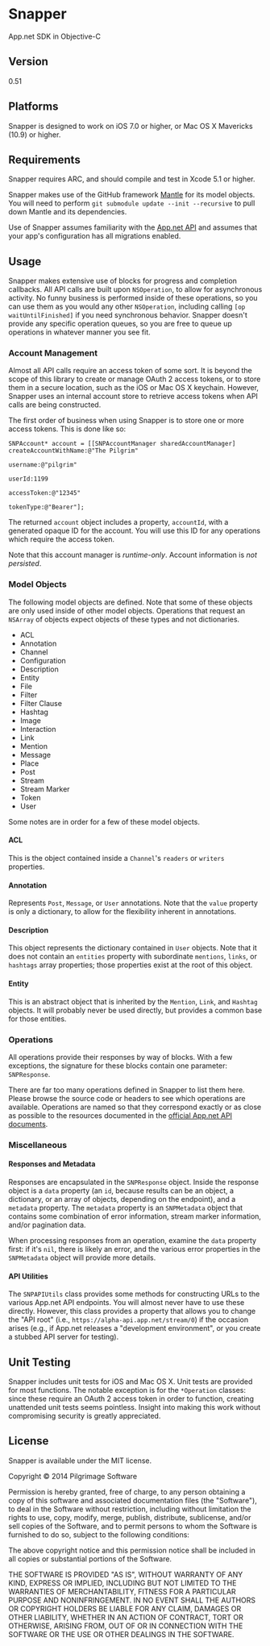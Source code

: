 Snapper
=======

App.net SDK in Objective-C

Version
-------

0.51

Platforms
---------

Snapper is designed to work on iOS 7.0 or higher, or Mac OS X Mavericks (10.9) or higher.

Requirements
------------

Snapper requires ARC, and should compile and test in Xcode 5.1 or higher.

Snapper makes use of the GitHub framework [Mantle](http://github.com/github/Mantle) for its model objects. You will need to perform `git submodule update --init --recursive` to pull down Mantle and its dependencies.

Use of Snapper assumes familiarity with the [App.net API](https://developers.app.net) and assumes that your app's configuration has all migrations enabled.

Usage
-----

Snapper makes extensive use of blocks for progress and completion callbacks. All API calls are built upon `NSOperation`, to allow for asynchronous activity. No funny business is performed inside of these operations, so you can use them as you would any other `NSOperation`, including calling `[op waitUntilFinished]` if you need synchronous behavior. Snapper doesn't provide any specific operation queues, so you are free to queue up operations in whatever manner you see fit.

### Account Management

Almost all API calls require an access token of some sort. It is beyond the scope of this library to create or manage OAuth 2 access tokens, or to store them in a secure location, such as the iOS or Mac OS X keychain. However, Snapper uses an internal account store to retrieve access tokens when API calls are being constructed.

The first order of business when using Snapper is to store one or more access tokens. This is done like so:

	SNPAccount* account = [[SNPAccountManager sharedAccountManager] createAccountWithName:@"The Pilgrim"
                                                                                 username:@"pilgrim"
                                                                                   userId:1199
                                                                              accessToken:@"12345"
                                                                                tokenType:@"Bearer"];

The returned `account` object includes a property, `accountId`, with a generated opaque ID for the account. You will use this ID for any operations which require the access token.

Note that this account manager is *runtime-only*. Account information is *not persisted*.

### Model Objects

The following model objects are defined. Note that some of these objects are only used inside of other model objects. Operations that request an `NSArray` of objects expect objects of these types and not dictionaries.

* ACL
* Annotation
* Channel
* Configuration
* Description
* Entity
* File
* Filter
* Filter Clause
* Hashtag
* Image
* Interaction
* Link
* Mention
* Message
* Place
* Post
* Stream
* Stream Marker
* Token
* User

Some notes are in order for a few of these model objects.

#### ACL

This is the object contained inside a `Channel`'s `readers` or `writers` properties.

#### Annotation

Represents `Post`, `Message`, or `User` annotations. Note that the `value` property is only a dictionary, to allow for the flexibility inherent in annotations.

#### Description

This object represents the dictionary contained in `User` objects. Note that it does not contain an `entities` property with subordinate `mentions`, `links`, or `hashtags` array properties; those properties exist at the root of this object.

#### Entity

This is an abstract object that is inherited by the `Mention`, `Link`, and `Hashtag` objects. It will probably never be used directly, but provides a common base for those entities.

### Operations

All operations provide their responses by way of blocks. With a few exceptions, the signature for these blocks contain one parameter: `SNPResponse`. 

There are far too many operations defined in Snapper to list them here. Please browse the source code or headers to see which operations are available. Operations are named so that they correspond exactly or as close as possible to the resources documented in the [official App.net API documents](https://developers.app.net).

### Miscellaneous

#### Responses and Metadata

Responses are encapsulated in the `SNPResponse` object. Inside the response object is a `data` property (an `id`, because results can be an object, a dictionary, or an array of objects, depending on the endpoint), and a `metadata` property. The `metadata` property is an `SNPMetadata` object that contains some combination of error information, stream marker information, and/or pagination data.

When processing responses from an operation, examine the `data` property first: if it's `nil`, there is likely an error, and the various error properties in the `SNPMetadata` object will provide more details.

#### API Utilities

The `SNPAPIUtils` class provides some methods for constructing URLs to the various App.net API endpoints. You will almost never have to use these directly. However, this class provides a property that allows you to change the "API root" (i.e., `https://alpha-api.app.net/stream/0`) if the occasion arises (e.g., if App.net releases a "development environment", or you create a stubbed API server for testing).

Unit Testing
------------

Snapper includes unit tests for iOS and Mac OS X. Unit tests are provided for most functions. The notable exception is for the `*Operation` classes: since these require an OAuth 2 access token in order to function, creating unattended unit tests seems pointless. Insight into making this work without compromising security is greatly appreciated.

License
-------

Snapper is available under the MIT license.

Copyright &copy; 2014 Pilgrimage Software

Permission is hereby granted, free of charge, to any person obtaining a copy of this software and associated documentation files (the "Software"), to deal in the Software without restriction, including without limitation the rights to use, copy, modify, merge, publish, distribute, sublicense, and/or sell copies of the Software, and to permit persons to whom the Software is furnished to do so, subject to the following conditions:

The above copyright notice and this permission notice shall be included in all copies or substantial portions of the Software.

THE SOFTWARE IS PROVIDED "AS IS", WITHOUT WARRANTY OF ANY KIND, EXPRESS OR IMPLIED, INCLUDING BUT NOT LIMITED TO THE WARRANTIES OF MERCHANTABILITY, FITNESS FOR A PARTICULAR PURPOSE AND NONINFRINGEMENT. IN NO EVENT SHALL THE AUTHORS OR COPYRIGHT HOLDERS BE LIABLE FOR ANY CLAIM, DAMAGES OR OTHER LIABILITY, WHETHER IN AN ACTION OF CONTRACT, TORT OR OTHERWISE, ARISING FROM, OUT OF OR IN CONNECTION WITH THE SOFTWARE OR THE USE OR OTHER DEALINGS IN THE SOFTWARE.
